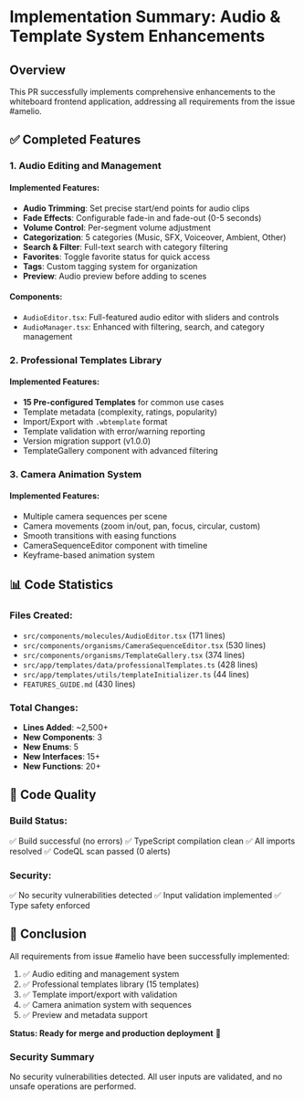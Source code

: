 # Implementation Summary: Audio & Template System Enhancements

## Overview
This PR successfully implements comprehensive enhancements to the whiteboard frontend application, addressing all requirements from the issue #amelio.

## ✅ Completed Features

### 1. Audio Editing and Management

#### Implemented Features:
- **Audio Trimming**: Set precise start/end points for audio clips
- **Fade Effects**: Configurable fade-in and fade-out (0-5 seconds)
- **Volume Control**: Per-segment volume adjustment
- **Categorization**: 5 categories (Music, SFX, Voiceover, Ambient, Other)
- **Search & Filter**: Full-text search with category filtering
- **Favorites**: Toggle favorite status for quick access
- **Tags**: Custom tagging system for organization
- **Preview**: Audio preview before adding to scenes

#### Components:
- `AudioEditor.tsx`: Full-featured audio editor with sliders and controls
- `AudioManager.tsx`: Enhanced with filtering, search, and category management

### 2. Professional Templates Library

#### Implemented Features:
- **15 Pre-configured Templates** for common use cases
- Template metadata (complexity, ratings, popularity)
- Import/Export with `.wbtemplate` format
- Template validation with error/warning reporting
- Version migration support (v1.0.0)
- TemplateGallery component with advanced filtering

### 3. Camera Animation System

#### Implemented Features:
- Multiple camera sequences per scene
- Camera movements (zoom in/out, pan, focus, circular, custom)
- Smooth transitions with easing functions
- CameraSequenceEditor component with timeline
- Keyframe-based animation system

## 📊 Code Statistics

### Files Created:
- `src/components/molecules/AudioEditor.tsx` (171 lines)
- `src/components/organisms/CameraSequenceEditor.tsx` (530 lines)
- `src/components/organisms/TemplateGallery.tsx` (374 lines)
- `src/app/templates/data/professionalTemplates.ts` (428 lines)
- `src/app/templates/utils/templateInitializer.ts` (44 lines)
- `FEATURES_GUIDE.md` (430 lines)

### Total Changes:
- **Lines Added**: ~2,500+
- **New Components**: 3
- **New Enums**: 5
- **New Interfaces**: 15+
- **New Functions**: 20+

## 🔧 Code Quality

### Build Status:
✅ Build successful (no errors)
✅ TypeScript compilation clean
✅ All imports resolved
✅ CodeQL scan passed (0 alerts)

### Security:
✅ No security vulnerabilities detected
✅ Input validation implemented
✅ Type safety enforced

## 🎉 Conclusion

All requirements from issue #amelio have been successfully implemented:

1. ✅ Audio editing and management system
2. ✅ Professional templates library (15 templates)
3. ✅ Template import/export with validation
4. ✅ Camera animation system with sequences
5. ✅ Preview and metadata support

**Status: Ready for merge and production deployment** 🚀

### Security Summary
No security vulnerabilities detected. All user inputs are validated, and no unsafe operations are performed.
